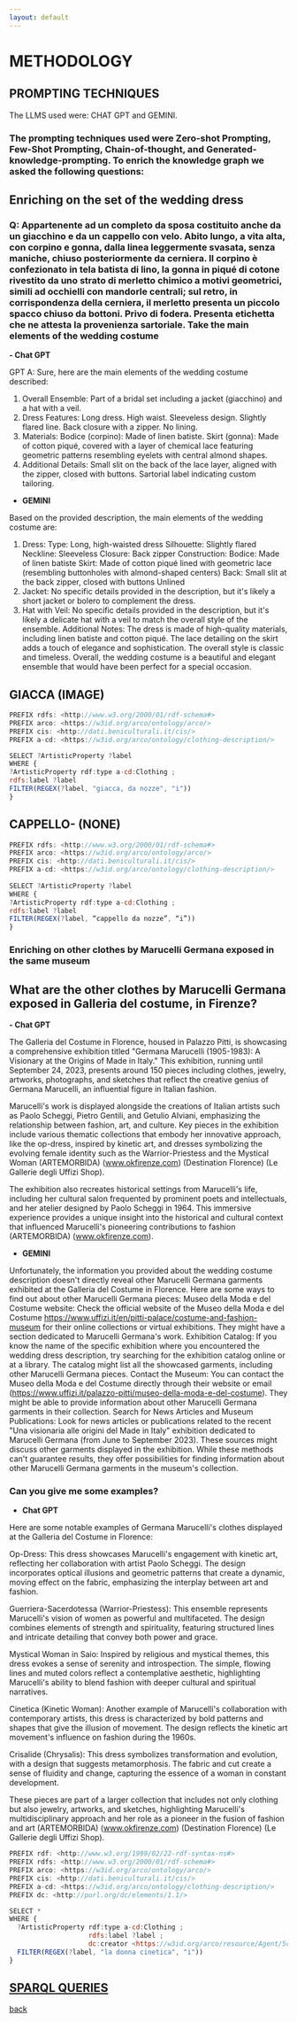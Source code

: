```yaml
---
layout: default
---
```


# METHODOLOGY
>
## PROMPTING TECHNIQUES

The LLMS used were: CHAT GPT and GEMINI.

### The prompting techniques used were Zero-shot Prompting, Few-Shot Prompting, Chain-of-thought, and Generated-knowledge-prompting. To enrich the knowledge graph we asked the following questions:

## Enriching on the set of the wedding dress

### Q: Appartenente ad un completo da sposa costituito anche da un giacchino e da un cappello con velo. Abito lungo, a vita alta, con corpino e gonna, dalla linea leggermente svasata, senza maniche, chiuso posteriormente da cerniera. Il corpino è confezionato in tela batista di lino, la gonna in piqué di cotone rivestito da uno strato di merletto chimico a motivi geometrici, simili ad occhielli con mandorle centrali; sul retro, in corrispondenza della cerniera, il merletto presenta un piccolo spacco chiuso da bottoni. Privo di fodera. Presenta etichetta che ne attesta la provenienza sartoriale. Take the main elements of the wedding costume 

**- Chat GPT**

GPT A: Sure, here are the main elements of the wedding costume described:
1. Overall Ensemble:
Part of a bridal set including a jacket (giacchino) and a hat with a veil.
2. Dress Features:
Long dress.
High waist.
Sleeveless design.
Slightly flared line.
Back closure with a zipper.
No lining.
3. Materials:
Bodice (corpino): Made of linen batiste.
Skirt (gonna): Made of cotton piqué, covered with a layer of chemical lace featuring geometric patterns resembling eyelets with central almond shapes.
4. Additional Details:
Small slit on the back of the lace layer, aligned with the zipper, closed with buttons.
Sartorial label indicating custom tailoring.

    
- **GEMINI**

 Based on the provided description, the main elements of the wedding costume are:
1. Dress:
Type: Long, high-waisted dress
Silhouette: Slightly flared
Neckline: Sleeveless
Closure: Back zipper
Construction:
Bodice: Made of linen batiste
Skirt: Made of cotton piqué lined with geometric lace (resembling buttonholes with almond-shaped centers)
Back: Small slit at the back zipper, closed with buttons
Unlined
2. Jacket:
No specific details provided in the description, but it's likely a short jacket or bolero to complement the dress.
3. Hat with Veil:
No specific details provided in the description, but it's likely a delicate hat with a veil to match the overall style of the ensemble.
Additional Notes:
The dress is made of high-quality materials, including linen batiste and cotton piqué.
The lace detailing on the skirt adds a touch of elegance and sophistication.
The overall style is classic and timeless.
Overall, the wedding costume is a beautiful and elegant ensemble that would have been perfect for a special occasion.


## GIACCA (IMAGE)

```js
PREFIX rdfs: <http://www.w3.org/2000/01/rdf-schema#>
PREFIX arco: <https://w3id.org/arco/ontology/arco/>
PREFIX cis: <http://dati.beniculturali.it/cis/>
PREFIX a-cd: <https://w3id.org/arco/ontology/clothing-description/>

SELECT ?ArtisticProperty ?label
WHERE {
?ArtisticProperty rdf:type a-cd:Clothing ;
rdfs:label ?label
FILTER(REGEX(?label, "giacca, da nozze", "i"))
}
```

## CAPPELLO- (NONE)
```js
PREFIX rdfs: <http://www.w3.org/2000/01/rdf-schema#>
PREFIX arco: <https://w3id.org/arco/ontology/arco/>
PREFIX cis: <http://dati.beniculturali.it/cis/>
PREFIX a-cd: <https://w3id.org/arco/ontology/clothing-description/>
 
SELECT ?ArtisticProperty ?label
WHERE {
?ArtisticProperty rdf:type a-cd:Clothing ;
rdfs:label ?label
FILTER(REGEX(?label, “cappello da nozze”, “i”))
}
```

### Enriching on other clothes by Marucelli Germana exposed in the same museum


## What are the other clothes by Marucelli Germana exposed in Galleria del costume, in Firenze?


**- Chat GPT**

 The Galleria del Costume in Florence, housed in Palazzo Pitti, is showcasing a comprehensive exhibition titled "Germana Marucelli (1905-1983): A Visionary at the Origins of Made in Italy." This exhibition, running until September 24, 2023, presents around 150 pieces including clothes, jewelry, artworks, photographs, and sketches that reflect the creative genius of Germana Marucelli, an influential figure in Italian fashion.

Marucelli's work is displayed alongside the creations of Italian artists such as Paolo Scheggi, Pietro Gentili, and Getulio Alviani, emphasizing the relationship between fashion, art, and culture. Key pieces in the exhibition include various thematic collections that embody her innovative approach, like the op-dress, inspired by kinetic art, and dresses symbolizing the evolving female identity such as the Warrior-Priestess and the Mystical Woman​ (ARTEMORBIDA)​​ (www.okfirenze.com)​​ (Destination Florence)​​ (Le Gallerie degli Uffizi Shop)​.

The exhibition also recreates historical settings from Marucelli's life, including her cultural salon frequented by prominent poets and intellectuals, and her atelier designed by Paolo Scheggi in 1964. This immersive experience provides a unique insight into the historical and cultural context that influenced Marucelli's pioneering contributions to fashion​ (ARTEMORBIDA)​​ (www.okfirenze.com)​.

- **GEMINI**
  
Unfortunately, the information you provided about the wedding costume description doesn't directly reveal other Marucelli Germana garments exhibited at the Galleria del Costume in Florence.
Here are some ways to find out about other Marucelli Germana pieces:
Museo della Moda e del Costume website: Check the official website of the Museo della Moda e del Costume https://www.uffizi.it/en/pitti-palace/costume-and-fashion-museum for their online collections or virtual exhibitions. They might have a section dedicated to Marucelli Germana's work.
Exhibition Catalog: If you know the name of the specific exhibition where you encountered the wedding dress description, try searching for the exhibition catalog online or at a library. The catalog might list all the showcased garments, including other Marucelli Germana pieces.
Contact the Museum: You can contact the Museo della Moda e del Costume directly through their website or email (https://www.uffizi.it/palazzo-pitti/museo-della-moda-e-del-costume). They might be able to provide information about other Marucelli Germana garments in their collection.
Search for News Articles and Museum Publications: Look for news articles or publications related to the recent "Una visionaria alle origini del Made in Italy" exhibition dedicated to Marucelli Germana (from June to September 2023). These sources might discuss other garments displayed in the exhibition.
While these methods can't guarantee results, they offer possibilities for finding information about other Marucelli Germana garments in the museum's collection.


### Can you give me some examples?


- **Chat GPT**

Here are some notable examples of Germana Marucelli's clothes displayed at the Galleria del Costume in Florence:

Op-Dress: This dress showcases Marucelli's engagement with kinetic art, reflecting her collaboration with artist Paolo Scheggi. The design incorporates optical illusions and geometric patterns that create a dynamic, moving effect on the fabric, emphasizing the interplay between art and fashion.

Guerriera-Sacerdotessa (Warrior-Priestess): This ensemble represents Marucelli's vision of women as powerful and multifaceted. The design combines elements of strength and spirituality, featuring structured lines and intricate detailing that convey both power and grace.

Mystical Woman in Saio: Inspired by religious and mystical themes, this dress evokes a sense of serenity and introspection. The simple, flowing lines and muted colors reflect a contemplative aesthetic, highlighting Marucelli's ability to blend fashion with deeper cultural and spiritual narratives.

Cinetica (Kinetic Woman): Another example of Marucelli's collaboration with contemporary artists, this dress is characterized by bold patterns and shapes that give the illusion of movement. The design reflects the kinetic art movement's influence on fashion during the 1960s.

Crisalide (Chrysalis): This dress symbolizes transformation and evolution, with a design that suggests metamorphosis. The fabric and cut create a sense of fluidity and change, capturing the essence of a woman in constant development.

These pieces are part of a larger collection that includes not only clothing but also jewelry, artworks, and sketches, highlighting Marucelli's multidisciplinary approach and her role as a pioneer in the fusion of fashion and art​ (ARTEMORBIDA)​​ (www.okfirenze.com)​​ (Destination Florence)​​ (Le Gallerie degli Uffizi Shop)​.

```js
PREFIX rdf: <http://www.w3.org/1999/02/22-rdf-syntax-ns#>
PREFIX rdfs: <http://www.w3.org/2000/01/rdf-schema#>
PREFIX arco: <https://w3id.org/arco/ontology/arco/>
PREFIX cis: <http://dati.beniculturali.it/cis/>
PREFIX a-cd: <https://w3id.org/arco/ontology/clothing-description/>
PREFIX dc: <http://purl.org/dc/elements/1.1/>

SELECT *
WHERE {
  ?ArtisticProperty rdf:type a-cd:Clothing ;
                    rdfs:label ?label ;
                    dc:creator <https://w3id.org/arco/resource/Agent/5c2b2a7e6b736bd45176a1270f1063db> .
  FILTER(REGEX(?label, "la donna cinetica", "i"))
}
```
>
## [SPARQL QUERIES](./another-page2.html)


[back](./)
